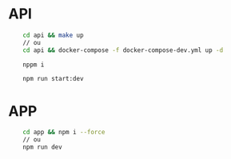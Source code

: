 # API

```bash
    cd api && make up
    // ou
    cd api && docker-compose -f docker-compose-dev.yml up -d

    nppm i

    npm run start:dev
```

# APP
```bash
    cd app && npm i --force
    // ou
    npm run dev
```